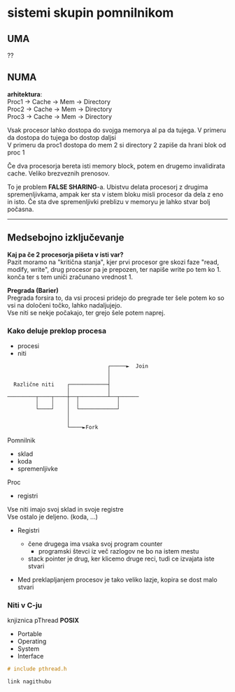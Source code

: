 # sistemi skupin pomnilnikom

## UMA

??

## NUMA

**arhitektura**:  
Proc1 -> Cache -> Mem -> Directory  
Proc2 -> Cache -> Mem -> Directory  
Proc3 -> Cache -> Mem -> Directory

Vsak procesor lahko dostopa do svojga memorya al pa da tujega. V primeru da dostopa do tujega bo dostop daljsi  
V primeru da proc1 dostopa do mem 2 si directory 2 zapiše da hrani blok od proc 1

Če dva procesorja bereta isti memory block, potem en drugemo invalidirata cache. Veliko brezveznih prenosov.

To je problem **FALSE SHARING**-a. Ubistvu delata procesorj z drugima spremenljivkama, ampak ker sta v istem bloku misli procesor da dela z eno in isto. Če sta dve spremenljivki preblizu v memoryu je lahko stvar bolj počasna.

---

## Medsebojno izključevanje

**Kaj pa če 2 procesorja pišeta v isti var?**  
Pazit moramo na "kritična stanja", kjer prvi procesor gre skozi faze "read, modify, write", drug procesor pa je prepozen, ter napiše write po tem ko 1. konča ter s tem uniči zračunano vrednost 1.

**Pregrada (Barier)**  
Pregrada forsira to, da vsi procesi pridejo do pregrade ter šele potem ko so vsi na določeni točko, lahko nadaljujejo.  
Vse niti se nekje počakajo, ter grejo šele potem naprej.

### Kako deluje preklop procesa

- procesi
- niti

```
                                ┌─────►  Join
                                │
                                │
  Različne niti    ┌────────────┤
                   │            │
─────────┬────┬────┼──┬─────────┴──┬──────
         │    │    │  │            │
         └────┘    │  └────────────┘
                   │
                   │
                   └────►Fork
```

Pomnilnik

- sklad
- koda
- spremenljivke

Proc

- registri

Vse niti imajo svoj sklad in svoje registre  
Vse ostalo je deljeno. (koda, ...)

- Registri

  - čene drugega ima vsaka svoj program counter
    - programski števci iz več razlogov ne bo na istem mestu
  - stack pointer je drug, ker klicemo druge reci, tudi ce izvajata iste stvari

- Med preklapljanjem procesov je tako veliko lazje, kopira se dost malo stvari

### Niti v C-ju

knjiznica pThread **POSIX**

- Portable
- Operating
- System
- Interface

```c
# include pthread.h
```

```c
link nagithubu
```

